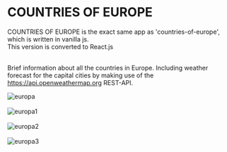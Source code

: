 <h1>COUNTRIES OF EUROPE</h1>

COUNTRIES OF EUROPE is the exact same app as 'countries-of-europe', which is written in vanilla js.<br>
This version is converted to React.js<br><br>

Brief information about all the countries in Europe.
Including weather forecast for the capital cities by making use of the https://api.openweathermap.org REST-API.

![europa](https://user-images.githubusercontent.com/38325801/146386499-f52f55e7-cb04-48ee-a5cc-43091a80dffa.png)<br><br>
![europa1](https://user-images.githubusercontent.com/38325801/146385035-21fa22c8-6a91-4d85-b3b4-c810580103b5.png)<br><br>
![europa2](https://user-images.githubusercontent.com/38325801/146385043-53bdb243-0c7e-49d1-8c28-3af28d56c271.png)<br><br>
![europa3](https://user-images.githubusercontent.com/38325801/146385056-2363127e-5438-4afe-b5c2-a776bc5cccb2.png)<br><br>



